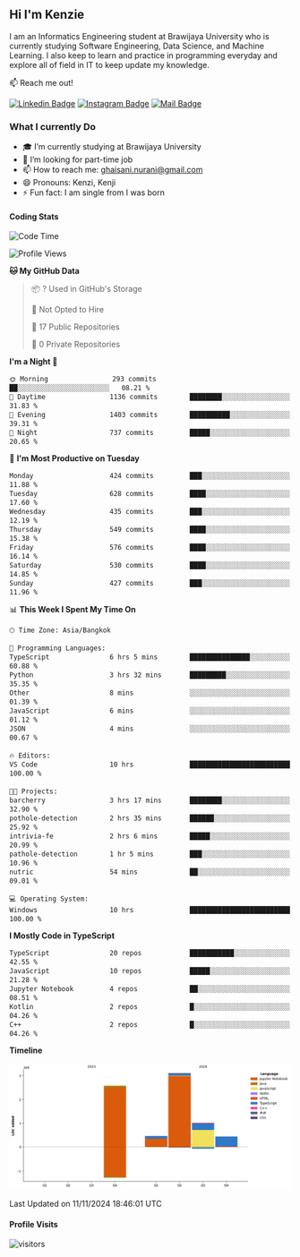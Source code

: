 ## Hi I'm Kenzie


I am an Informatics Engineering student at Brawijaya University who is currently studying Software Engineering, Data Science, and Machine Learning. I also keep to learn and practice in programming everyday and explore all of field in IT to keep update my knowledge.

:mailbox: Reach me out!

[![Linkedin Badge](https://img.shields.io/badge/-Kenzie_Taqiyassar-0e76a8?style=flat&labelColor=0e76a8&logo=linkedin&logoColor=white)](https://www.linkedin.com/in/kenzie-taqiyassar-37458b1aa/) 
[![Instagram Badge](https://img.shields.io/badge/-@__kenziehh_-e84393?style=flat&labelColor=e84393&logo=instagram&logoColor=white)](https://www.instagram.com/_kenziehh/) 
[![Mail Badge](https://img.shields.io/badge/-ghaisani.nurani-c0392b?style=flat&labelColor=c0392b&logo=gmail&logoColor=white)](mailto:ghaisani.nurani@gmail.com)

### What I currently Do

- 🎓 I’m currently studying at Brawijaya University
- 💼 I’m looking for part-time job
- 📫 How to reach me: ghaisani.nurani@gmail.com
- 😄 Pronouns: Kenzi, Kenji
- ⚡ Fun fact: I am single from I was born

#### Coding Stats
<!--START_SECTION:waka-->
![Code Time](http://img.shields.io/badge/Code%20Time-842%20hrs%2051%20mins-blue)

![Profile Views](http://img.shields.io/badge/Profile%20Views-0-blue)

**🐱 My GitHub Data** 

> 📦 ? Used in GitHub's Storage 
 > 
> 🚫 Not Opted to Hire
 > 
> 📜 17 Public Repositories 
 > 
> 🔑 0 Private Repositories 
 > 
**I'm a Night 🦉** 

```text
🌞 Morning                293 commits         ██░░░░░░░░░░░░░░░░░░░░░░░   08.21 % 
🌆 Daytime                1136 commits        ████████░░░░░░░░░░░░░░░░░   31.83 % 
🌃 Evening                1403 commits        ██████████░░░░░░░░░░░░░░░   39.31 % 
🌙 Night                  737 commits         █████░░░░░░░░░░░░░░░░░░░░   20.65 % 
```
📅 **I'm Most Productive on Tuesday** 

```text
Monday                   424 commits         ███░░░░░░░░░░░░░░░░░░░░░░   11.88 % 
Tuesday                  628 commits         ████░░░░░░░░░░░░░░░░░░░░░   17.60 % 
Wednesday                435 commits         ███░░░░░░░░░░░░░░░░░░░░░░   12.19 % 
Thursday                 549 commits         ████░░░░░░░░░░░░░░░░░░░░░   15.38 % 
Friday                   576 commits         ████░░░░░░░░░░░░░░░░░░░░░   16.14 % 
Saturday                 530 commits         ████░░░░░░░░░░░░░░░░░░░░░   14.85 % 
Sunday                   427 commits         ███░░░░░░░░░░░░░░░░░░░░░░   11.96 % 
```


📊 **This Week I Spent My Time On** 

```text
🕑︎ Time Zone: Asia/Bangkok

💬 Programming Languages: 
TypeScript               6 hrs 5 mins        ███████████████░░░░░░░░░░   60.88 % 
Python                   3 hrs 32 mins       █████████░░░░░░░░░░░░░░░░   35.35 % 
Other                    8 mins              ░░░░░░░░░░░░░░░░░░░░░░░░░   01.39 % 
JavaScript               6 mins              ░░░░░░░░░░░░░░░░░░░░░░░░░   01.12 % 
JSON                     4 mins              ░░░░░░░░░░░░░░░░░░░░░░░░░   00.67 % 

🔥 Editors: 
VS Code                  10 hrs              █████████████████████████   100.00 % 

🐱‍💻 Projects: 
barcherry                3 hrs 17 mins       ████████░░░░░░░░░░░░░░░░░   32.90 % 
pothole-detection        2 hrs 35 mins       ██████░░░░░░░░░░░░░░░░░░░   25.92 % 
intrivia-fe              2 hrs 6 mins        █████░░░░░░░░░░░░░░░░░░░░   20.99 % 
pathole-detection        1 hr 5 mins         ███░░░░░░░░░░░░░░░░░░░░░░   10.96 % 
nutric                   54 mins             ██░░░░░░░░░░░░░░░░░░░░░░░   09.01 % 

💻 Operating System: 
Windows                  10 hrs              █████████████████████████   100.00 % 
```

**I Mostly Code in TypeScript** 

```text
TypeScript               20 repos            ███████████░░░░░░░░░░░░░░   42.55 % 
JavaScript               10 repos            █████░░░░░░░░░░░░░░░░░░░░   21.28 % 
Jupyter Notebook         4 repos             ██░░░░░░░░░░░░░░░░░░░░░░░   08.51 % 
Kotlin                   2 repos             █░░░░░░░░░░░░░░░░░░░░░░░░   04.26 % 
C++                      2 repos             █░░░░░░░░░░░░░░░░░░░░░░░░   04.26 % 
```



**Timeline**

![Lines of Code chart](https://raw.githubusercontent.com/kenziehh/kenziehh/master/assets/bar_graph.png)


 Last Updated on 11/11/2024 18:46:01 UTC
<!--END_SECTION:waka-->


#### Profile Visits

![visitors](https://visitor-badge.glitch.me/badge?page_id=kenziehh.kenziehh)





